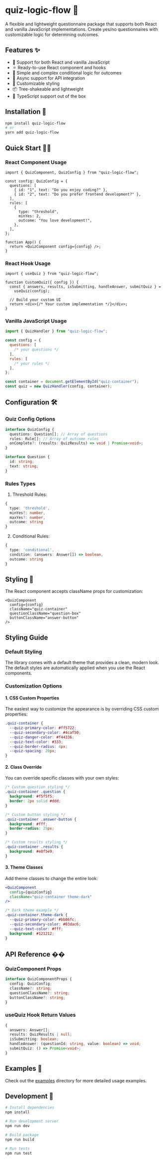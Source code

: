 # quiz-logic-flow 📝

A flexible and lightweight questionnaire package that supports both React and vanilla JavaScript implementations. Create yes/no questionnaires with customizable logic for determining outcomes.

## Features ✨

- 🔄 Support for both React and vanilla JavaScript
- ⚛️ Ready-to-use React component and hooks
- 🎯 Simple and complex conditional logic for outcomes
- 🔌 Async support for API integration
- 🎨 Customizable styling
- 📦 Tree-shakeable and lightweight
- 📱 TypeScript support out of the box

## Installation 🚀

```bash
npm install quiz-logic-flow
# or
yarn add quiz-logic-flow
```

## Quick Start 🏃‍♂️

### React Component Usage

```tsx
import { QuizComponent, QuizConfig } from "quiz-logic-flow";

const config: QuizConfig = {
  questions: [
    { id: "1", text: "Do you enjoy coding?" },
    { id: "2", text: "Do you prefer frontend development?" },
  ],
  rules: [
    {
      type: "threshold",
      minYes: 2,
      outcome: "You love development!",
    },
  ],
};

function App() {
  return <QuizComponent config={config} />;
}
```

### React Hook Usage

```tsx
import { useQuiz } from "quiz-logic-flow";

function CustomQuiz({ config }) {
  const { answers, results, isSubmitting, handleAnswer, submitQuiz } =
    useQuiz(config);

  // Build your custom UI
  return <div>{/* Your custom implementation */}</div>;
}
```

### Vanilla JavaScript Usage

```javascript
import { QuizHandler } from "quiz-logic-flow";

const config = {
  questions: [
    /* your questions */
  ],
  rules: [
    /* your rules */
  ],
};

const container = document.getElementById("quiz-container");
const quiz = new QuizHandler(config, container);
```

## Configuration 🛠️

### Quiz Config Options

```typescript
interface QuizConfig {
  questions: Question[]; // Array of questions
  rules: Rule[]; // Array of outcome rules
  onComplete?: (results: QuizResults) => void | Promise<void>;
}

interface Question {
  id: string;
  text: string;
}
```

### Rules Types

1. Threshold Rules:

```typescript
{
  type: 'threshold',
  minYes?: number,
  maxYes?: number,
  outcome: string
}
```

2. Conditional Rules:

```typescript
{
  type: 'conditional',
  condition: (answers: Answer[]) => boolean,
  outcome: string
}
```

## Styling 🎨

The React component accepts className props for customization:

```tsx
<QuizComponent
  config={config}
  className="quiz-container"
  questionClassName="question-box"
  buttonClassName="answer-button"
/>
```

## Styling Guide

### Default Styling

The library comes with a default theme that provides a clean, modern look. The default styles are automatically applied when you use the React components.

### Customization Options

#### 1. CSS Custom Properties

The easiest way to customize the appearance is by overriding CSS custom properties:

```css
.quiz-container {
  --quiz-primary-color: #ff5722;
  --quiz-secondary-color: #4caf50;
  --quiz-danger-color: #f44336;
  --quiz-text-color: #333;
  --quiz-border-radius: 4px;
  --quiz-spacing: 20px;
}
```

#### 2. Class Override

You can override specific classes with your own styles:

```css
/* Custom question styling */
.quiz-container .question {
  background: #f5f5f5;
  border: 2px solid #ddd;
}

/* Custom button styling */
.quiz-container .answer-button {
  background: #fff;
  border-radius: 25px;
}

/* Custom results styling */
.quiz-container .results {
  background: #e8f5e9;
}
```

#### 3. Theme Classes

Add theme classes to change the entire look:

```jsx
<QuizComponent 
  config={quizConfig}
  className="quiz-container theme-dark"
/>
```

```css
/* Dark theme example */
.quiz-container.theme-dark {
  --quiz-primary-color: #bb86fc;
  --quiz-secondary-color: #03dac6;
  --quiz-text-color: #fff;
  background: #121212;
}
```

## API Reference ��

### QuizComponent Props

```typescript
interface QuizComponentProps {
  config: QuizConfig;
  className?: string;
  questionClassName?: string;
  buttonClassName?: string;
}
```

### useQuiz Hook Return Values

```typescript
{
  answers: Answer[];
  results: QuizResults | null;
  isSubmitting: boolean;
  handleAnswer: (questionId: string, value: boolean) => void;
  submitQuiz: () => Promise<void>;
}
```

## Examples 📝

Check out the [examples](./examples) directory for more detailed usage examples.

## Development 🔧

```bash
# Install dependencies
npm install

# Run development server
npm run dev

# Build package
npm run build

# Run tests
npm run test
```
